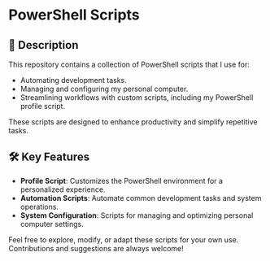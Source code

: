 # PowerShell Scripts

## 📄 Description

This repository contains a collection of PowerShell scripts that I use for:

- Automating development tasks.
- Managing and configuring my personal computer.
- Streamlining workflows with custom scripts, including my PowerShell profile script.

These scripts are designed to enhance productivity and simplify repetitive tasks.

## 🛠️ Key Features

- **Profile Script**: Customizes the PowerShell environment for a personalized experience.
- **Automation Scripts**: Automate common development tasks and system operations.
- **System Configuration**: Scripts for managing and optimizing personal computer settings.

Feel free to explore, modify, or adapt these scripts for your own use. Contributions and suggestions are always welcome!
